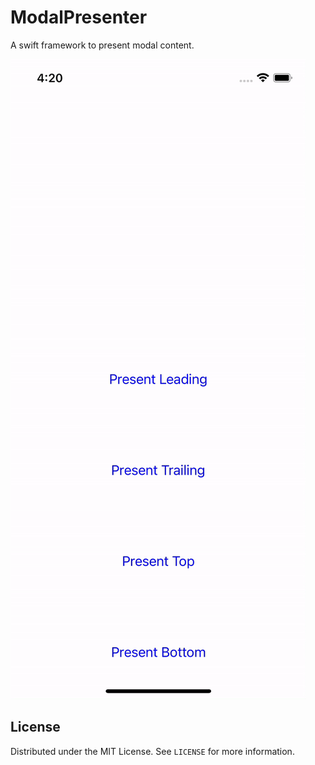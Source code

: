 # ModalPresenter

A swift framework to present modal content.

![](Simulator_Screen_Recording_iPhone12Pro.gif)

## License

Distributed under the MIT License. See `LICENSE` for more information.
